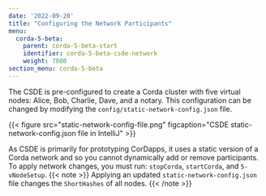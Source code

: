 ```yaml
---
date: '2022-09-20'
title: "Configuring the Network Participants"
menu:
  corda-5-beta:
    parent: corda-5-beta-start
    identifier: corda-5-beta-csde-network
    weight: 7000
section_menu: corda-5-beta
---
```

The CSDE is pre-configured to create a Corda cluster with five virtual nodes: Alice, Bob, Charlie, Dave, and a notary.
This configuration can be changed by modifying the `config/static-network-config.json` file.

{{< figure src="static-network-config-file.png" figcaption="CSDE static-network-config.json file in IntelliJ" >}}

As CSDE is primarily for prototyping CorDapps, it uses a static version of a Corda network and so you cannot dynamically add or remove participants. To apply network changes, you must run: `stopCorda`, `startCorda`, and `5-vNodeSetup`.
{{< note >}}
Applying an updated `static-network-config.json` file changes the `ShortHashes` of all nodes.
{{< /note >}}
